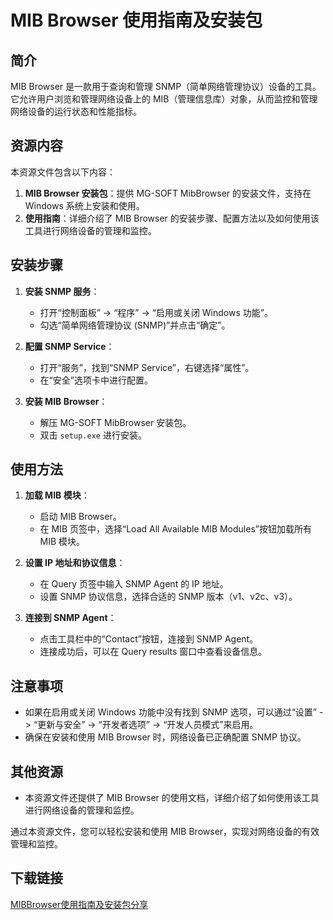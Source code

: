 # MIB Browser 使用指南及安装包

## 简介
MIB Browser 是一款用于查询和管理 SNMP（简单网络管理协议）设备的工具。它允许用户浏览和管理网络设备上的 MIB（管理信息库）对象，从而监控和管理网络设备的运行状态和性能指标。

## 资源内容
本资源文件包含以下内容：
1. **MIB Browser 安装包**：提供 MG-SOFT MibBrowser 的安装文件，支持在 Windows 系统上安装和使用。
2. **使用指南**：详细介绍了 MIB Browser 的安装步骤、配置方法以及如何使用该工具进行网络设备的管理和监控。

## 安装步骤
1. **安装 SNMP 服务**：
   - 打开“控制面板” -> “程序” -> “启用或关闭 Windows 功能”。
   - 勾选“简单网络管理协议 (SNMP)”并点击“确定”。

2. **配置 SNMP Service**：
   - 打开“服务”，找到“SNMP Service”，右键选择“属性”。
   - 在“安全”选项卡中进行配置。

3. **安装 MIB Browser**：
   - 解压 MG-SOFT MibBrowser 安装包。
   - 双击 `setup.exe` 进行安装。

## 使用方法
1. **加载 MIB 模块**：
   - 启动 MIB Browser。
   - 在 MIB 页签中，选择“Load All Available MIB Modules”按钮加载所有 MIB 模块。

2. **设置 IP 地址和协议信息**：
   - 在 Query 页签中输入 SNMP Agent 的 IP 地址。
   - 设置 SNMP 协议信息，选择合适的 SNMP 版本（v1、v2c、v3）。

3. **连接到 SNMP Agent**：
   - 点击工具栏中的“Contact”按钮，连接到 SNMP Agent。
   - 连接成功后，可以在 Query results 窗口中查看设备信息。

## 注意事项
- 如果在启用或关闭 Windows 功能中没有找到 SNMP 选项，可以通过“设置” -> “更新与安全” -> “开发者选项” -> “开发人员模式”来启用。
- 确保在安装和使用 MIB Browser 时，网络设备已正确配置 SNMP 协议。

## 其他资源
- 本资源文件还提供了 MIB Browser 的使用文档，详细介绍了如何使用该工具进行网络设备的管理和监控。

通过本资源文件，您可以轻松安装和使用 MIB Browser，实现对网络设备的有效管理和监控。

## 下载链接

[MIBBrowser使用指南及安装包分享](https://pan.quark.cn/s/d54c246215cd)